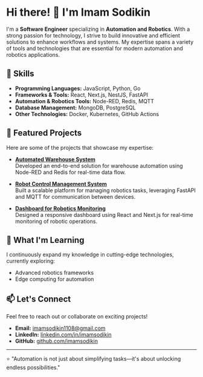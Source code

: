 # Hi there! 👋 I'm Imam Sodikin

I'm a **Software Engineer** specializing in **Automation and Robotics**. With a strong passion for technology, I strive to build innovative and efficient solutions to enhance workflows and systems. My expertise spans a variety of tools and technologies that are essential for modern automation and robotics applications.

## 🔧 Skills
- **Programming Languages:** JavaScript, Python, Go  
- **Frameworks & Tools:** React, Next.js, NestJS, FastAPI  
- **Automation & Robotics Tools:** Node-RED, Redis, MQTT  
- **Database Management:** MongoDB, PostgreSQL  
- **Other Technologies:** Docker, Kubernetes, GitHub Actions  

## 🌟 Featured Projects
Here are some of the projects that showcase my expertise:  

- **[Automated Warehouse System](#)**  
  Developed an end-to-end solution for warehouse automation using Node-RED and Redis for real-time data flow.  

- **[Robot Control Management System](#)**  
  Built a scalable platform for managing robotics tasks, leveraging FastAPI and MQTT for communication between devices.  

- **[Dashboard for Robotics Monitoring](#)**  
  Designed a responsive dashboard using React and Next.js for real-time monitoring of robotic operations.  

## 🌱 What I'm Learning
I continuously expand my knowledge in cutting-edge technologies, currently exploring:  
- Advanced robotics frameworks  
- Edge computing for automation  

## 📫 Let's Connect
Feel free to reach out or collaborate on exciting projects!  
- **Email:** [imamsodikin1108@gmail.com](mailto:imam.sodikin@example.com)  
- **LinkedIn:** [linkedin.com/in/imamsodikin](https://linkedin.com/in/imamsodikin)  
- **GitHub:** [github.com/imamsodikin](https://github.com/imamsodikin)  

---

⭐ "Automation is not just about simplifying tasks—it's about unlocking endless possibilities."  
